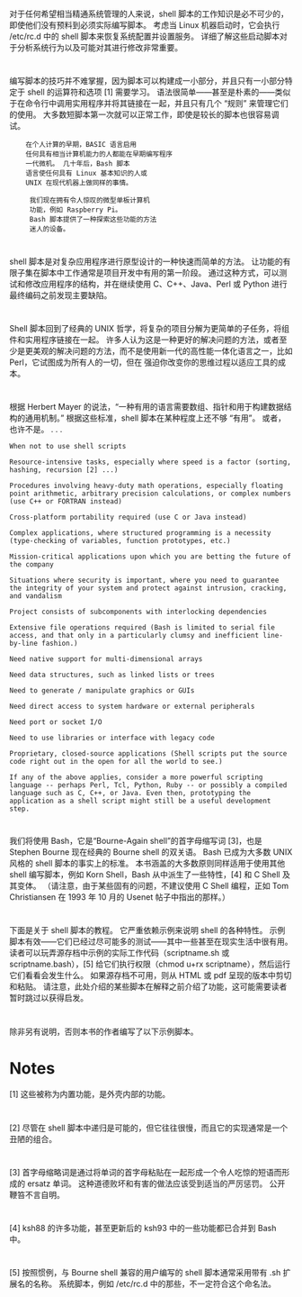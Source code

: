 #
对于任何希望相当精通系统管理的人来说，shell 脚本的工作知识是必不可少的，即使他们没有预料到必须实际编写脚本。 考虑当 Linux 机器启动时，它会执行 /etc/rc.d 中的 shell 脚本来恢复系统配置并设置服务。 详细了解这些启动脚本对于分析系统行为以及可能对其进行修改非常重要。
#
编写脚本的技巧并不难掌握，因为脚本可以构建成一小部分，并且只有一小部分特定于 shell 的运算符和选项 [1] 需要学习。 语法很简单——甚至是朴素的——类似于在命令行中调用实用程序并将其链接在一起，并且只有几个 “规则” 来管理它们的使用。 大多数短脚本第一次就可以正常工作，即使是较长的脚本也很容易调试。
```
    在个人计算的早期，BASIC 语言启用
    任何具有相当计算机能力的人都能在早期编写程序
    一代微机。 几十年后，Bash 脚本
    语言使任何具有 Linux 基本知识的人或
    UNIX 在现代机器上做同样的事情。

     我们现在拥有令人惊叹的微型单板计算机
     功能，例如 Raspberry Pi。
     Bash 脚本提供了一种探索这些功能的方法
     迷人的设备。
```
#
shell 脚本是对复杂应用程序进行原型设计的一种快速而简单的方法。 让功能的有限子集在脚本中工作通常是项目开发中有用的第一阶段。 通过这种方式，可以测试和修改应用程序的结构，并在继续使用 C、C++、Java、Perl 或 Python 进行最终编码之前发现主要缺陷。
#
Shell 脚本回到了经典的 UNIX 哲学，将复杂的项目分解为更简单的子任务，将组件和实用程序链接在一起。 许多人认为这是一种更好的解决问题的方法，或者至少是更美观的解决问题的方法，而不是使用新一代的高性能一体化语言之一，比如 Perl，它试图成为所有人的一切，但在 强迫你改变你的思维过程以适应工具的成本。
#
根据 Herbert Mayer 的说法，“一种有用的语言需要数组、指针和用于构建数据结构的通用机制。” 根据这些标准，shell 脚本在某种程度上还不够 “有用”。 或者，也许不是。 . . .
```
When not to use shell scripts

Resource-intensive tasks, especially where speed is a factor (sorting, hashing, recursion [2] ...)

Procedures involving heavy-duty math operations, especially floating point arithmetic, arbitrary precision calculations, or complex numbers (use C++ or FORTRAN instead)

Cross-platform portability required (use C or Java instead)

Complex applications, where structured programming is a necessity (type-checking of variables, function prototypes, etc.)

Mission-critical applications upon which you are betting the future of the company

Situations where security is important, where you need to guarantee the integrity of your system and protect against intrusion, cracking, and vandalism

Project consists of subcomponents with interlocking dependencies

Extensive file operations required (Bash is limited to serial file access, and that only in a particularly clumsy and inefficient line-by-line fashion.)

Need native support for multi-dimensional arrays

Need data structures, such as linked lists or trees

Need to generate / manipulate graphics or GUIs

Need direct access to system hardware or external peripherals

Need port or socket I/O

Need to use libraries or interface with legacy code

Proprietary, closed-source applications (Shell scripts put the source code right out in the open for all the world to see.)

If any of the above applies, consider a more powerful scripting language -- perhaps Perl, Tcl, Python, Ruby -- or possibly a compiled language such as C, C++, or Java. Even then, prototyping the application as a shell script might still be a useful development step.
```
#
我们将使用 Bash，它是“Bourne-Again shell”的首字母缩写词 [3]，也是 Stephen Bourne 现在经典的 Bourne shell 的双关语。 Bash 已成为大多数 UNIX 风格的 shell 脚本的事实上的标准。 本书涵盖的大多数原则同样适用于使用其他 shell 编写脚本，例如 Korn Shell，Bash 从中派生了一些特性，[4] 和 C Shell 及其变体。 （请注意，由于某些固有的问题，不建议使用 C Shell 编程，正如 Tom Christiansen 在 1993 年 10 月的 Usenet 帖子中指出的那样。）
#
下面是关于 shell 脚本的教程。 它严重依赖示例来说明 shell 的各种特性。 示例脚本有效——它们已经过尽可能多的测试——其中一些甚至在现实生活中很有用。 读者可以玩弄源存档中示例的实际工作代码（scriptname.sh 或 scriptname.bash），[5] 给它们执行权限（chmod u+rx scriptname），然后运行它们看看会发生什么。 如果源存档不可用，则从 HTML 或 pdf 呈现的版本中剪切和粘贴。 请注意，此处介绍的某些脚本在解释之前介绍了功能，这可能需要读者暂时跳过以获得启发。
#
除非另有说明，否则本书的作者编写了以下示例脚本。
#
# Notes
[1] 这些被称为内置功能，是外壳内部的功能。
#
[2] 尽管在 shell 脚本中递归是可能的，但它往往很慢，而且它的实现通常是一个丑陋的组合。
#
[3] 首字母缩略词是通过将单词的首字母粘贴在一起形成一个令人吃惊的短语而形成的 ersatz 单词。 这种道德败坏和有害的做法应该受到适当的严厉惩罚。 公开鞭笞不言自明。
#
[4] ksh88 的许多功能，甚至更新后的 ksh93 中的一些功能都已合并到 Bash 中。
#
[5] 按照惯例，与 Bourne shell 兼容的用户编写的 shell 脚本通常采用带有 .sh 扩展名的名称。 系统脚本，例如 /etc/rc.d 中的那些，不一定符合这个命名法。
